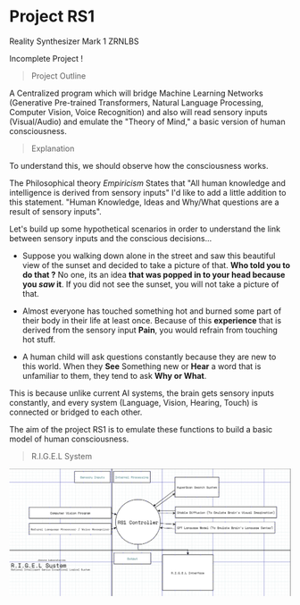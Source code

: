 # Project RS1
Reality Synthesizer Mark 1
ZRNLBS

Incomplete Project !

> Project Outline

A Centralized program which will bridge Machine Learning Networks (Generative Pre-trained Transformers, Natural Language Processing, Computer Vision, Voice Recognition) and also will read sensory inputs (Visual/Audio) and emulate the "Theory of Mind," a basic version of human consciousness.

> Explanation

To understand this, we should observe how the consciousness works.

The Philosophical theory *Empiricism* States that
"All human knowledge and intelligence is derived from sensory inputs"
I'd like to add a little addition to this statement.
"Human Knowledge, Ideas and Why/What questions are a result of sensory inputs".

Let's build up some hypothetical scenarios in order to understand the link between sensory inputs and the conscious decisions...

- Suppose you walking down alone in the street and saw this beautiful view of the sunset and decided to take a picture of that.  **Who told you  to do that ?** No one, its an idea **that was popped in to your head because you *saw* it**. If you did not see the sunset, you will not take a picture of that.

- Almost everyone has touched something hot and burned some part of their body in their life at least once. Because of this **experience** that is derived from the sensory input **Pain**, you would refrain from touching hot stuff.

- A human child will ask questions constantly because they are new to this world. When they **See** Something new or **Hear** a word that is unfamiliar to them, they tend to ask **Why or What**.

This is because unlike current AI systems, the brain gets sensory inputs constantly, and every system (Language, Vision, Hearing, Touch) is connected or bridged to each other.

The aim of the project RS1 is to emulate these functions to build a basic model of human consciousness.

> R.I.G.E.L System

![Rigel Architecture](RigelArchitecture.png)
